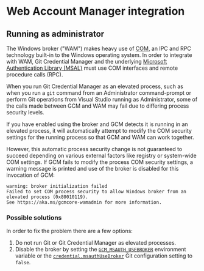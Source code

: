 # Web Account Manager integration

## Running as administrator

The Windows broker ("WAM") makes heavy use of
[COM](https://docs.microsoft.com/en-us/windows/win32/com/the-component-object-model),
an IPC and RPC technology built-in to the Windows operating system. In order to
integrate with WAM, Git Credential Manager and the underlying
[Microsoft Authentication Library (MSAL)](https://aka.ms/msal-net)
must use COM interfaces and remote procedure calls (RPC).

When you run Git Credential Manager as an elevated process, such as when you run
a `git` command from an Administrator command-prompt or perform Git operations
from Visual Studio running as Administrator, some of the calls made between GCM
and WAM may fail due to differing process security levels.

If you have enabled using the broker and GCM detects it is running in an
elevated process, it will automatically attempt to modify the COM security
settings for the running process so that GCM and WAM can work together.

However, this automatic process security change is not guaranteed to succeed
depending on various external factors like registry or system-wide COM settings.
If GCM fails to modify the process COM security settings, a warning message is
printed and use of the broker is disabled for this invocation of GCM:

```text
warning: broker initialization failed
Failed to set COM process security to allow Windows broker from an elevated process (0x80010119).
See https://aka.ms/gcmcore-wamadmin for more information.
```

### Possible solutions

In order to fix the problem there are a few options:

1. Do not run Git or Git Credential Manager as elevated processes.
2. Disable the broker by setting the
   [`GCM_MSAUTH_USEBROKER`](environment.md#gcm_msauth_usebroker)
   environment variable or the
   [`credential.msauthUseBroker`](configuration.md#credentialmsauthusebroker)
   Git configuration setting to `false`.
